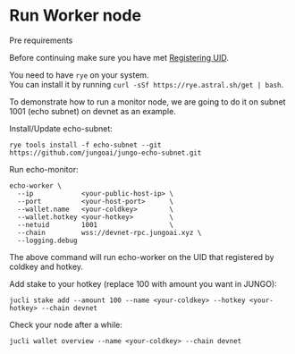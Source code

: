 # Run Worker node

<div class="warning">
Pre requirements 

Before continuing make sure you have met [Registering UID](register-uid.md).

You need to have `rye` on your system.<br> You can install it by running `curl -sSf https://rye.astral.sh/get | bash`.
</div>

To demonstrate how to run a monitor node, we are going to do it on subnet 1001 (echo subnet) on
devnet as an example.

Install/Update echo-subnet:

```
rye tools install -f echo-subnet --git https://github.com/jungoai/jungo-echo-subnet.git
```

Run echo-monitor:

```
echo-worker \
  --ip            <your-public-host-ip> \
  --port          <your-host-port>      \
  --wallet.name   <your-coldkey>        \
  --wallet.hotkey <your-hotkey>         \
  --netuid        1001                  \
  --chain         wss://devnet-rpc.jungoai.xyz \
  --logging.debug
```

The above command will run echo-worker on the UID that registered by coldkey and hotkey.

Add stake to your hotkey (replace 100 with amount you want in JUNGO):

```
jucli stake add --amount 100 --name <your-coldkey> --hotkey <your-hotkey> --chain devnet
```

Check your node after a while:

```
jucli wallet overview --name <your-coldkey> --chain devnet
```
